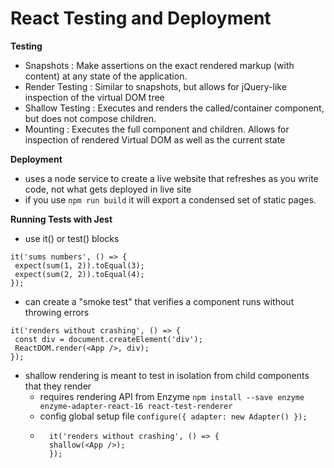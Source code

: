 # React Testing and Deployment

**Testing** 
- Snapshots : Make assertions on the exact rendered markup (with content) at any state of the application.
- Render Testing : Similar to snapshots, but allows for jQuery-like inspection of the virtual DOM tree
- Shallow Testing : Executes and renders the called/container component, but does not compose children.
- Mounting : Executes the full component and children. Allows for inspection of rendered Virtual DOM as well as the current state

**Deployment**
- uses a node service to create a live website that refreshes as you write code, not what gets deployed in live site
- if you use `npm run build` it will export a condensed set of static pages.

**Running Tests with Jest**
- use it() or test() blocks
 ```
 it('sums numbers', () => {
  expect(sum(1, 2)).toEqual(3);
  expect(sum(2, 2)).toEqual(4);
});
 ```
 - can create a "smoke test" that verifies a component runs without throwing errors
 ```
 it('renders without crashing', () => {
  const div = document.createElement('div');
  ReactDOM.render(<App />, div);
});
 ```
 - shallow rendering is meant to test in isolation from child components that they render
   - requires rendering API from Enzyme `npm install --save enzyme enzyme-adapter-react-16 react-test-renderer`
   - config global setup file `configure({ adapter: new Adapter() });`
   - ```
       it('renders without crashing', () => {
       shallow(<App />);
       });
     ```